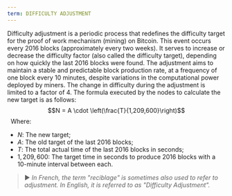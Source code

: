 ```yaml
---
term: DIFFICULTY ADJUSTMENT
---
```


Difficulty adjustment is a periodic process that redefines the difficulty target for the proof of work mechanism (mining) on Bitcoin. This event occurs every 2016 blocks (approximately every two weeks). It serves to increase or decrease the difficulty factor (also called the difficulty target), depending on how quickly the last 2016 blocks were found. The adjustment aims to maintain a stable and predictable block production rate, at a frequency of one block every 10 minutes, despite variations in the computational power deployed by miners. The change in difficulty during the adjustment is limited to a factor of 4. The formula executed by the nodes to calculate the new target is as follows:
$$N = A \cdot \left(\frac{T}{1,209,600}\right)$$
&nbsp;
Where:
* $N$: The new target;
* $A$: The old target of the last 2016 blocks;
* $T$: The total actual time of the last 2016 blocks in seconds;
* $1,209,600$: The target time in seconds to produce 2016 blocks with a 10-minute interval between each.

> ► *In French, the term "reciblage" is sometimes also used to refer to adjustment. In English, it is referred to as "Difficulty Adjustment".*